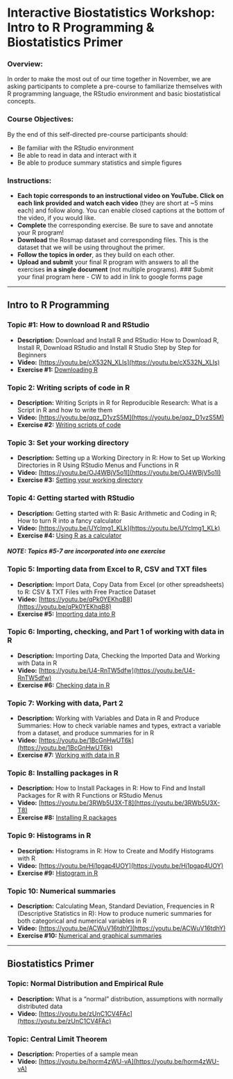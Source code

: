 # Interactive Biostatistics Workshop: Intro to R Programming & Biostatistics Primer

### Overview: 
In order to make the most out of our time together in November, we are asking participants to complete a pre-course to familiarize themselves with R programming language, the RStudio environment and basic biostatistical concepts.  

### Course Objectives: 	
By the end of this self-directed pre-course participants should: 
-	Be familiar with the RStudio environment
-	Be able to read in data and interact with it
-	Be able to produce summary statistics and simple figures

### Instructions:
-	**Each topic corresponds to an instructional video on YouTube. Click on each link provided and watch each video** (they are short at ~5 mins each) and follow along. You can enable closed captions at the bottom of the video, if you would like.
-	**Complete** the corresponding exercise. Be sure to save and annotate your R program!
- **Download** the Rosmap dataset and corresponding files. This is the dataset that we will be using throughout the primer.
-	**Follow the topics in order**, as they build on each other.
-	**Upload and submit** your final R program with answers to all the exercises **in a single document** (not multiple programs). ### Submit your final program here - CW to add in link to google forms page

----------------------------------------------------------------------------------------------------------------------------

## Intro to R Programming

### Topic #1: How to download R and RStudio
- **Description:** Download and Install R and RStudio: How to Download R, Install R, Download RStudio and Install R Studio Step by Step for Beginners
- **Video:** [https://youtu.be/cX532N_XLIs](https://youtu.be/cX532N_XLIs)
- **Exercise #1:** [Downloading R](https://ginger-hsph.github.io/AAU-Training-2019/exercises/Exercise_1_AAU_primer_2019.pdf)

### Topic 2: Writing scripts of code in R
- **Description:** Writing Scripts in R for Reproducible Research: What is a Script in R and how to write them	
- **Video:** [https://youtu.be/qqz_D1vzS5M](https://youtu.be/qqz_D1vzS5M)
- **Exercise #2:** [Writing scripts of code](https://ginger-hsph.github.io/AAU-Training-2019/exercises/Exercise_2_AAU_primer_2019.pdf)

### Topic 3: Set your working directory
- **Description:** Setting up a Working Directory in R: How to Set up Working Directories in R Using RStudio Menus and Functions in R	
- **Video:** [https://youtu.be/OJ4WBjV5o1I](https://youtu.be/OJ4WBjV5o1I)
- **Exercise #3:** [Setting your working directory](https://ginger-hsph.github.io/AAU-Training-2019/exercises/Exercise_3_AAU_primer_2019.pdf)

### Topic 4: Getting started with RStudio
- **Description:** Getting started with R: Basic Arithmetic and Coding in R; How to turn R into a fancy calculator
- **Video:** [https://youtu.be/UYclmg1_KLk](https://youtu.be/UYclmg1_KLk)
- **Exercise #4:** [Using R as a calculator](https://ginger-hsph.github.io/AAU-Training-2019/exercises/Exercise_4_AAU_primer_2019.pdf)

#### ***NOTE: Topics #5-7 are incorporated into one exercise***

### Topic 5: Importing data from Excel to R, CSV and TXT files
- **Description:** Import Data, Copy Data from Excel (or other spreadsheets) to R: CSV & TXT Files with Free Practice Dataset
- **Video:** [https://youtu.be/qPk0YEKhqB8](https://youtu.be/qPk0YEKhqB8)
- **Exercise #5:** [Importing data into R](https://ginger-hsph.github.io/AAU-Training-2019/exercises/Exercise5_AAU_primer_2019.pdf)

### Topic 6: Importing, checking, and Part 1 of working with data in R
- **Description:** Importing Data, Checking the Imported Data and Working with Data in R
- **Video:** [https://youtu.be/U4-RnTW5dfw](https://youtu.be/U4-RnTW5dfw)
- **Exercise #6:** [Checking data in R](https://ginger-hsph.github.io/AAU-Training-2019/exercises/Exercise6_AAU_primer_2019.pdf)

### Topic 7: Working with data, Part 2
- **Description:** Working with Variables and Data in R and Produce Summaries: How to check variable names and types, extract a variable from a dataset, and produce summaries for in R	
- **Video:** [https://youtu.be/1BcGnHwUT6k](https://youtu.be/1BcGnHwUT6k)
- **Exercise #7:** [Working with data in R](https://ginger-hsph.github.io/AAU-Training-2019/exercises/Exercise7_AAU_primer_2019.pdf)

### Topic 8: Installing packages in R
- **Description:** How to Install Packages in R: How to Find and Install Packages for R with R Functions or RStudio Menus
- **Video:** [https://youtu.be/3RWb5U3X-T8](https://youtu.be/3RWb5U3X-T8)
- **Exercise #8:** [Installing R packages](https://ginger-hsph.github.io/AAU-Training-2019/exercises/Exercise8_AAU_primer_2019.pdf)

### Topic 9: Histograms in R
- **Description:** Histograms in R: How to Create and Modify Histograms with R	
- **Video:** [https://youtu.be/Hj1pgap4UOY](https://youtu.be/Hj1pgap4UOY)
- **Exercise #9:** [Histogram in R](https://ginger-hsph.github.io/AAU-Training-2019/exercises/Exercise_9_AAU_primer_2019.pdf)

### Topic 10: Numerical summaries
- **Description:** Calculating Mean, Standard Deviation, Frequencies in R (Descriptive Statistics in R): How to produce numeric summaries for both categorical and numerical variables in R
- **Video:** [https://youtu.be/ACWuV16tdhY](https://youtu.be/ACWuV16tdhY)
- **Exercise #10:** [Numerical and graphical summaries](https://ginger-hsph.github.io/AAU-Training-2019/exercises/Exercise_10_AAU_primer_2019.pdf)

---------------------------------------------------------------------------------

## Biostatistics Primer

### Topic: Normal Distribution and Empirical Rule
- **Description:** What is a “normal” distribution, assumptions with normally distributed data	
- **Video:** [https://youtu.be/zUnC1CV4FAc](https://youtu.be/zUnC1CV4FAc)

### Topic: Central Limit Theorem
- **Description:** Properties of a sample mean	
- **Video:** [https://youtu.be/horm4zWU-vA](https://youtu.be/horm4zWU-vA)

